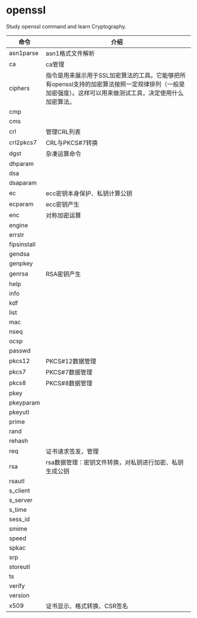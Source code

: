 # openssl
Study openssl command and learn Cryptography.

| 命令         | 介绍                                                                               |
|-------------|-----------------------------------------------------------------------------------|
| asn1parse   | asn1格式文件解析                                                                        |
| ca          | ca管理                                                                              |
| ciphers     | 指令是用来展示用于SSL加密算法的工具。它能够把所有openssl支持的加密算法按照一定规律排列（一般是加密强度）。这样可以用来做测试工具，决定使用什么加密算法。 |
| cmp         |                                                                                   |
| cms         |                                                                                   |
| crl         | 管理CRL列表                                                                           |
| crl2pkcs7   | CRL与PKCS#7转换                                                                      |
| dgst        | 杂凑运算命令                                                                            |
| dhparam     |                                                                                   |
| dsa         |                                                                                   |
| dsaparam    |                                                                                   |
| ec          | ecc密钥本身保护、私钥计算公钥                                                                  |
| ecparam     | ecc密钥产生                                                                           |
| enc         | 对称加密运算                                                                            |
| engine      |                                                                                   |
| errstr      |                                                                                   |
| fipsinstall |                                                                                   |
| gendsa      |                                                                                   |
| genpkey     |                                                                                   |
| genrsa      | RSA密钥产生                                                                           |
| help        |                                                                                   |
| info        |                                                                                   |
| kdf         |                                                                                   |
| list        |                                                                                   |
| mac         |                                                                                   |
| nseq        |                                                                                   |
| ocsp        |                                                                                   |
| passwd      |                                                                                   |
| pkcs12      | PKCS#12数据管理                                                                       |
| pkcs7       | PKCS#7数据管理                                                                        |
| pkcs8       | PKCS#8数据管理                                                                        |
| pkey        |                                                                                   |
| pkeyparam   |                                                                                   |
| pkeyutl     |                                                                                   |
| prime       |                                                                                   |
| rand        |                                                                                   |
| rehash      |                                                                                   |
| req         | 证书请求签发，管理                                                                         |
| rsa         | rsa数据管理：密钥文件转换，对私钥进行加密、私钥生成公钥                                                     |
| rsautl      |                                                                                   |
| s_client    |                                                                                   |
| s_server    |                                                                                   |
| s_time      |                                                                                   |
| sess_id     |                                                                                   |
| smime       |                                                                                   |
| speed       |                                                                                   |
| spkac       |                                                                                   |
| srp         |                                                                                   |
| storeutl    |                                                                                   |
| ts          |                                                                                   |
| verify      |                                                                                   |
| version     |                                                                                   |
| x509        | 证书显示、格式转换、CSR签名                                                                   |
